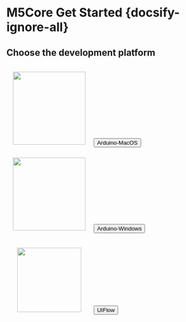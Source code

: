 # M5Core Get Started {docsify-ignore-all}

<!-- **Choose the development platform**

|<img src="assets/img/macos-logo.png"> | <img src="assets/img/windows-logo.png"> | <img src="assets/img/uiflow-logo.png">|
|:---:|:---:|:---:|
|[Arduino-MacOS](en/quick_start/m5core/m5stack_core_get_started_Arduino_MacOS) | [Arduino-Windows](en/quick_start/m5core/m5stack_core_get_started_Arduino_Windows) | [UIFlow  (Blockly & Micropython)](en/quick_start/m5core/m5stack_core_get_started_MicroPython)| -->

## Choose the development platform

<div class="container">
  <div class="card-deck mb-3 text-center">
    <div class="card mb-4 shadow-sm">
      <div class="card-body">
        <img src="assets/img/macos-logo.png" height="170px" style="margin:15px">
        <a href="#en/quick_start/m5core/m5stack_core_get_started_Arduino_MacOS" style="text-decoration:none"><button type="button" class="btn btn-lg btn-block btn-outline-primary">Arduino-MacOS</button></a>
      </div>
    </div>
    <div class="card mb-4 shadow-sm">
      <div class="card-body">
        <img src="assets/img/windows-logo.png" height="170px" style="margin:15px">
        <a href="#en/quick_start/m5core/m5stack_core_get_started_Arduino_Windows" style="text-decoration:none"><button type="button" class="btn btn-lg btn-block btn-outline-primary">Arduino-Windows</button></a>
      </div>
    </div>
    <div class="card mb-4 shadow-sm">
      <div class="card-body">
        <img src="assets/img/uiflow-logo.png" height="150px" style="margin:25px">
        <a href="#en/quick_start/m5core/m5stack_core_get_started_MicroPython" style="text-decoration:none"><button type="button" class="btn btn-lg btn-block btn-outline-primary">UIFlow</button></a>
      </div>
    </div>
  </div>